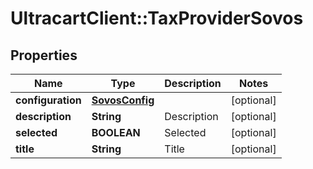 # UltracartClient::TaxProviderSovos

## Properties
Name | Type | Description | Notes
------------ | ------------- | ------------- | -------------
**configuration** | [**SovosConfig**](SovosConfig.md) |  | [optional] 
**description** | **String** | Description | [optional] 
**selected** | **BOOLEAN** | Selected | [optional] 
**title** | **String** | Title | [optional] 



